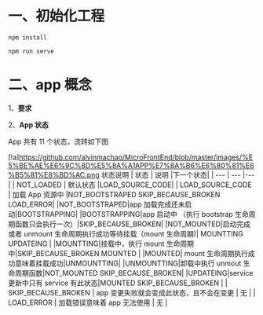 # 一、初始化工程

```
npm install

npm run serve

```

# 二、app 概念

1、**要求**

2、**App 状态**

App 共有 11 个状态，流转如下图

[!a]https://github.com/alvinmachao/MicroFrontEnd/blob/master/images/%E5%BE%AE%E6%9C%8D%E5%8A%A1APP%E7%8A%B6%E6%80%81%E6%B5%81%E8%BD%AC.png
状态说明
| 状态 | 说明 |下一个状态|
| --- | --- |---|
| NOT_LOADED | 默认状态 |LOAD_SOURCE_CODE|
| LOAD_SOURCE_CODE | 加载 App 资源中 |NOT_BOOTSTRAPED SKIP_BECAUSE_BROKEN LOAD_ERROR|
|NOT_BOOTSTRAPED|app 加载完成还未启动|BOOTSTRAPPING|
|BOOTSTRAPPING|app 启动中 （执行 bootstrap 生命周期函数只会执行一次）|SKIP_BECAUSE_BROKEN|
|NOT_MOUNTED|启动完成或者 unmount 生命周期执行成功等待挂载（mount 生命周期)| MOUNTTING UPDATEING |
|MOUNTTING|挂载中，执行 mount 生命周期中|SKIP_BECAUSE_BROKEN MOUNTED |
|MOUNTED| mount 生命周期执行成功意味着挂载成功|UNMOUNTTING|
|UNMOUNTTING|卸载中执行 unmout 生命周期函数|NOT_MOUNTED SKIP_BECAUSE_BROKEN|
|UPDATEING|service 更新中只有 service 有此状态|MOUNTED SKIP_BECAUSE_BROKEN |
| SKIP_BECAUSE_BROKEN | app 变更失败就会变成此状态，且不会在变更 | 无 |
| LOAD_ERROR | 加载错误意味着 app 无法使用 | 无 |
